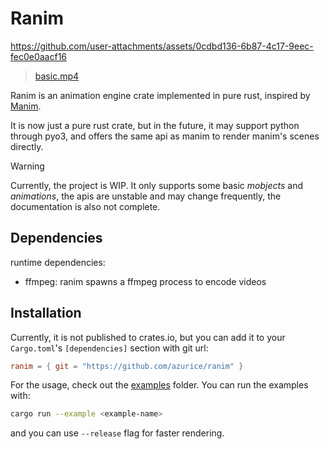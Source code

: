# Ranim

https://github.com/user-attachments/assets/0cdbd136-6b87-4c17-9eec-fec0e0aacf16

> [basic.mp4](./assets/basic.mp4)

Ranim is an animation engine crate implemented in pure rust, inspired by [Manim](https://github.com/3b1b/manim/tree/master).

It is now just a pure rust crate, but in the future, it may support python through pyo3, and offers the same api as manim to render manim's scenes directly.

> [!WARNING]
> Currently, the project is WIP. It only supports some basic *mobjects* and *animations*, the apis are unstable and may change frequently, the documentation is also not complete.

## Dependencies

runtime dependencies:
- ffmpeg: ranim spawns a ffmpeg process to encode videos

## Installation

Currently, it is not published to crates.io, but you can add it to your `Cargo.toml`'s `[dependencies]` section with git url:

```toml
ranim = { git = "https://github.com/azurice/ranim" }
```

For the usage, check out the [examples](./examples) folder. You can run the examples with:

```bash
cargo run --example <example-name>
```

and you can use `--release` flag for faster rendering.

